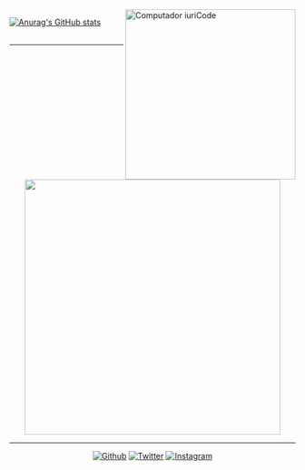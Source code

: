 <img src="https://raw.githubusercontent.com/MicaelliMedeiros/micaellimedeiros/master/image/computer-illustration.png" width="300px" align="right" alt="Computador iuriCode">

[![Anurag's GitHub stats](https://github-readme-stats.vercel.app/api?username=frosttlink&hide=html&layout=compact=true&bg_color=0c0c1e&text_color=f5c6ff&title_color=ff3075&border_color=0c0c1e&locale=pt-br)](https://github.com/anuraghazra/github-readme-stats)<br>
<br>
 <hr>
 <p align="center">
  <a target="_blank" href="https://discord.com/users/1046980244554383430"><img href="https://discord.com/users/1046980244554383430" src="https://lanyard.cnrad.dev/api/1046980244554383430?bg=0c0c1e&borderRadius=20px&animated=true&idleMessage=Estou%20fazendo%20nada%20agora..." width="450px"></a>
</p>
<hr>  
<p align="center">
  <a target="_blank" href="https://github.com/frosttlink?tab=repositories"><img src="https://img.shields.io/static/v1?label=GITHUB&message=frosttlink&color=f8efd4&style=for-the-badge&logo=GitHub" alt="Github"></a>
  <a target="_blank" href="https://twitter.com/frosttlink"><img src="https://img.shields.io/badge/Twitter-1DA1F2?style=for-the-badge&logo=twitter&logoColor=white" alt="Twitter"></a>
  <a target="_blank" href="https://www.instagram.com/lleooo.al_/"><img src="https://img.shields.io/badge/Instagram-E4405F?style=for-the-badge&logo=instagram&logoColor=white" alt="Instagram"></a>
</p>

